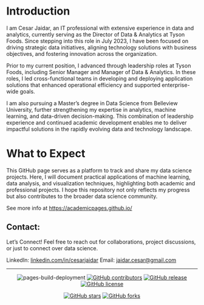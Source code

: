 # Introduction

I am Cesar Jaidar, an IT professional with extensive experience in data and analytics, currently serving as the Director of Data & Analytics at Tyson Foods. Since stepping into this role in July 2023, I have been focused on driving strategic data initiatives, aligning technology solutions with business objectives, and fostering innovation across the organization.

Prior to my current position, I advanced through leadership roles at Tyson Foods, including Senior Manager and Manager of Data & Analytics. In these roles, I led cross-functional teams in developing and deploying application solutions that enhanced operational efficiency and supported enterprise-wide goals.

I am also pursuing a Master’s degree in Data Science from Belleview University, further strengthening my expertise in analytics, machine learning, and data-driven decision-making. This combination of leadership experience and continued academic development enables me to deliver impactful solutions in the rapidly evolving data and technology landscape.

# What to Expect

This GitHub page serves as a platform to track and share my data science projects. Here, I will document practical applications of machine learning, data analysis, and visualization techniques, highlighting both academic and professional projects. I hope this repository not only reflects my progress but also contributes to the broader data science community.

See more info at https://academicpages.github.io/

## Contact:

Let’s Connect!
Feel free to reach out for collaborations, project discussions, or just to connect over data science.

LinkedIn: [linkedin.com/in/cesarjaidar](https://www.linkedin.com/in/cesar-jaidar-808776104/)
Email: jaidar.cesar@gmail.com

---
<div align="center">
    
![pages-build-deployment](https://github.com/academicpages/academicpages.github.io/actions/workflows/pages/pages-build-deployment/badge.svg)
[![GitHub contributors](https://img.shields.io/github/contributors/academicpages/academicpages.github.io.svg)](https://github.com/academicpages/academicpages.github.io/graphs/contributors)
[![GitHub release](https://img.shields.io/github/v/release/academicpages/academicpages.github.io)](https://github.com/academicpages/academicpages.github.io/releases/latest)
[![GitHub license](https://img.shields.io/github/license/academicpages/academicpages.github.io?color=blue)](https://github.com/academicpages/academicpages.github.io/blob/master/LICENSE)

[![GitHub stars](https://img.shields.io/github/stars/academicpages/academicpages.github.io)](https://github.com/academicpages/academicpages.github.io)
[![GitHub forks](https://img.shields.io/github/forks/academicpages/academicpages.github.io)](https://github.com/academicpages/academicpages.github.io/fork)
</div>
